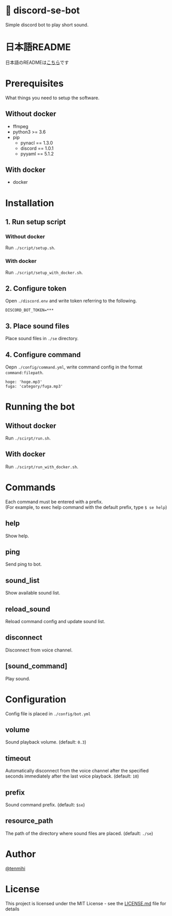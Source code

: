 # :robot: discord-se-bot

Simple discord bot to play short sound.

# 日本語README

日本語のREADMEは[こちら](https://github.com/tenmihi/discord-se-bot/blob/master/README_ja.md)です

# Prerequisites

What things you need to setup the software.

## Without docker

- ffmpeg
- python3 >= 3.6
- pip
    - pynacl == 1.3.0
    - discord == 1.0.1
    - pyyaml == 5.1.2

## With docker

- docker

# Installation

## 1. Run setup script

### Without docker
Run `./script/setup.sh`.

### With docker
Run `./script/setup_with_docker.sh`.

## 2. Configure token

Open `./discord.env` and write token referring to the following.

```
DISCORD_BOT_TOKEN=***
```

## 3. Place sound files

Place sound files in `./se` directory.

## 4. Configure command

Oepn `./config/command.yml`,  write command config in the format `command:filepath`.

```
hoge: 'hoge.mp3'
fuga: 'category/fuga.mp3'
```

# Running the bot

## Without docker

Run `./scirpt/run.sh`.

## With docker

Run `./scirpt/run_with_docker.sh`.

# Commands

Each command must be entered with a prefix.  
(For example, to exec help command with the default prefix, type `$ se help`)

## help
Show help.

## ping
Send ping to bot.

## sound_list
Show available sound list.

## reload_sound
Reload command config and update sound list.

## disconnect
Disconnect from voice channel.

## [sound_command]
Play sound.

# Configuration
Config file is placed in `./config/bot.yml`

## volume
Sound playback volume. (default: `0.3`)

## timeout
Automatically disconnect from the voice channel after the specified seconds immediately after the last voice playback. (default: `10`)

## prefix
Sound command prefix. (default: `$se`)

## resource_path
The path of the directory where sound files are placed. (default: `./se`)

# Author

[@tenmihi](https://twitter.com/tenmihi)

# License
This project is licensed under the MIT License - see the [LICENSE.md](https://github.com/tenmihi/discord-se-bot/blob/master/LICENSE.md) file for details
